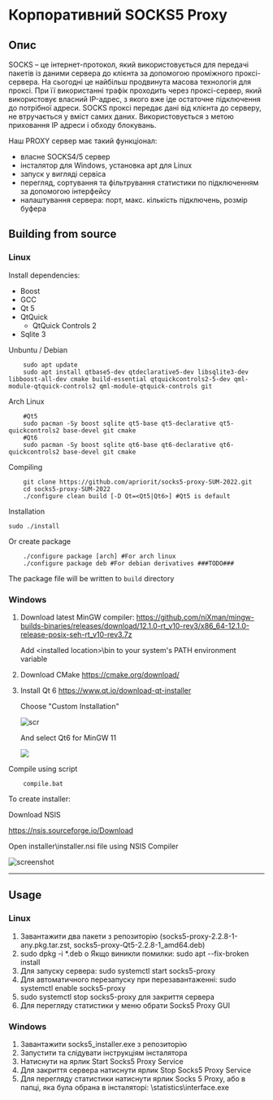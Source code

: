 # Корпоративний SOCKS5 Proxy
## Опис
SOCKS – це інтернет-протокол, який використовується для передачі пакетів із даними сервера до клієнта за допомогою проміжного проксі-сервера. На сьогодні це найбільш продвинута масова технологія для проксі. При її використанні трафік проходить через проксі-сервер, який використовує власний IP-адрес, з якого вже іде остаточне підключення до потрібної адреси. SOCKS проксі передає дані від клієнта до серверу, не втручається у вміст самих даних. Використовується з метою приховання IP адреси і обходу блокувань.

Наш PROXY сервер має такий функціонал:
- власне SOCKS4/5 сервер
- інсталятор для Windows, установка apt для Linux
- запуск у вигляді сервіса
- перегляд, сортування та фільтрування статистики по підключенням за допомогою інтерфейсу
- налаштування сервера: порт, макс. кількість підключень, розмір буфера

## Building from source

### Linux 
Install dependencies: 
- Boost
- GCC 
- Qt 5
- QtQuick
	- QtQuick Controls 2
- Sqlite 3

Unbuntu / Debian
```
    sudo apt update
    sudo apt install qtbase5-dev qtdeclarative5-dev libsqlite3-dev libboost-all-dev cmake build-essential qtquickcontrols2-5-dev qml-module-qtquick-controls2 qml-module-qtquick-controls git
```

Arch Linux

```
    #Qt5
    sudo pacman -Sy boost sqlite qt5-base qt5-declarative qt5-quickcontrols2 base-devel git cmake
    #Qt6
    sudo pacman -Sy boost sqlite qt6-base qt6-declarative qt6-quickcontrols2 base-devel git cmake
```

Compiling
```
    git clone https://github.com/apriorit/socks5-proxy-SUM-2022.git
    cd socks5-proxy-SUM-2022
    ./configure clean build [-D Qt=<Qt5|Qt6>] #Qt5 is default
```

Installation

`sudo ./install`

Or create package
```
    ./configure package [arch] #For arch linux
    ./configure package deb #For debian derivatives ###TODO###
```

The package file will be written to `build` directory

### Windows
1. Download latest MinGW compiler: 
    https://github.com/niXman/mingw-builds-binaries/releases/download/12.1.0-rt_v10-rev3/x86_64-12.1.0-release-posix-seh-rt_v10-rev3.7z
    
    Add \<installed location\>\bin to your system's PATH environment variable
    
2. Download CMake
    https://cmake.org/download/
    
3. Install Qt 6
    https://www.qt.io/download-qt-installer 
    
    Choose "Custom Installation"
    
    ![scr](https://imgur.com/J6C2sfd.png)
    
    And select Qt6 for MinGW 11
    
    ![](https://imgur.com/j58pYoe.png)
    
Compile using script
```
    compile.bat
```

To create installer:

Download NSIS 

https://nsis.sourceforge.io/Download
    
Open installer\\installer.nsi file using NSIS Compiler

![screenshot](https://imgur.com/X6sa19x.png)

---
## Usage
### Linux
1.	Завантажити два пакети з репозиторію (socks5-proxy-2.2.8-1-any.pkg.tar.zst, socks5-proxy-Qt5-2.2.8-1_amd64.deb)
2.	sudo dpkg -i *.deb
o	Якщо виникли помилки: sudo apt --fix-broken install
3.	Для запуску сервера: sudo systemctl start socks5-proxy
4.	Для автоматичного перезапуску при перезавантаженні: sudo systemctl enable socks5-proxy
5.	sudo systemctl stop socks5-proxy для закриття сервера
6.	Для перегляду статистики у меню обрати Socks5 Proxy GUI

### Windows
1.	Завантажити socks5_installer.exe з репозиторію
2.	Запустити та слідувати інструкціям інсталятора
3.	Натиснути на ярлик Start Socks5 Proxy Service
4.	Для закриття сервера натиснути ярлик Stop Socks5 Proxy Service
5.	Для перегляду статистики натиснути ярлик Socks 5 Proxy, або в папці, яка була обрана в інсталяторі: \statistics\interface.exe
